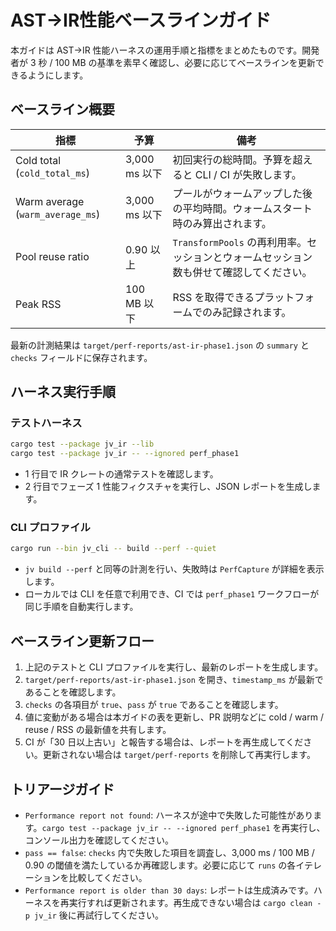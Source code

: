 # AST→IR性能ベースラインガイド

本ガイドは AST→IR 性能ハーネスの運用手順と指標をまとめたものです。開発者が 3 秒 / 100 MB の基準を素早く確認し、必要に応じてベースラインを更新できるようにします。

## ベースライン概要

| 指標 | 予算 | 備考 |
| --- | --- | --- |
| Cold total (`cold_total_ms`) | 3,000 ms 以下 | 初回実行の総時間。予算を超えると CLI / CI が失敗します。 |
| Warm average (`warm_average_ms`) | 3,000 ms 以下 | プールがウォームアップした後の平均時間。ウォームスタート時のみ算出されます。 |
| Pool reuse ratio | 0.90 以上 | `TransformPools` の再利用率。セッションとウォームセッション数も併せて確認してください。 |
| Peak RSS | 100 MB 以下 | RSS を取得できるプラットフォームでのみ記録されます。 |

最新の計測結果は `target/perf-reports/ast-ir-phase1.json` の `summary` と `checks` フィールドに保存されます。

## ハーネス実行手順

### テストハーネス

```bash
cargo test --package jv_ir --lib
cargo test --package jv_ir -- --ignored perf_phase1
```

- 1 行目で IR クレートの通常テストを確認します。
- 2 行目でフェーズ 1 性能フィクスチャを実行し、JSON レポートを生成します。

### CLI プロファイル

```bash
cargo run --bin jv_cli -- build --perf --quiet
```

- `jv build --perf` と同等の計測を行い、失敗時は `PerfCapture` が詳細を表示します。
- ローカルでは CLI を任意で利用でき、CI では `perf_phase1` ワークフローが同じ手順を自動実行します。

## ベースライン更新フロー

1. 上記のテストと CLI プロファイルを実行し、最新のレポートを生成します。
2. `target/perf-reports/ast-ir-phase1.json` を開き、`timestamp_ms` が最新であることを確認します。
3. `checks` の各項目が `true`、`pass` が `true` であることを確認します。
4. 値に変動がある場合は本ガイドの表を更新し、PR 説明などに cold / warm / reuse / RSS の最新値を共有します。
5. CI が「30 日以上古い」と報告する場合は、レポートを再生成してください。更新されない場合は `target/perf-reports` を削除して再実行します。

## トリアージガイド

- `Performance report not found`: ハーネスが途中で失敗した可能性があります。`cargo test --package jv_ir -- --ignored perf_phase1` を再実行し、コンソール出力を確認してください。
- `pass == false`: `checks` 内で失敗した項目を調査し、3,000 ms / 100 MB / 0.90 の閾値を満たしているか再確認します。必要に応じて `runs` の各イテレーションを比較してください。
- `Performance report is older than 30 days`: レポートは生成済みです。ハーネスを再実行すれば更新されます。再生成できない場合は `cargo clean -p jv_ir` 後に再試行してください。
